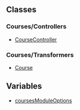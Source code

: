 ## Classes

### Courses/Controllers

- [CourseController](Courses/Controllers/CourseController.md)

### Courses/Transformers

- [Course](Courses/Transformers/Course.md)

## Variables

- [coursesModuleOptions](Other/coursesModuleOptions.md)
